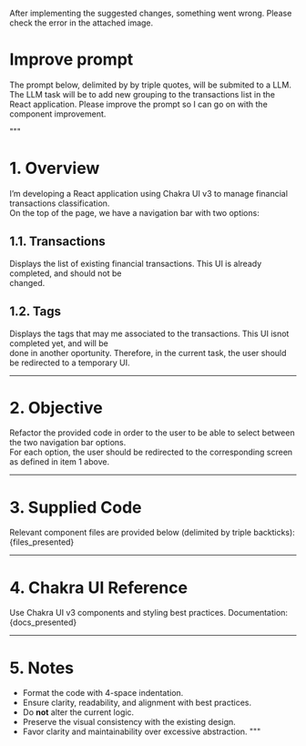After implementing the suggested changes, something went wrong.
Please check the error in the attached image.



# Improve prompt

The prompt below, delimited by by triple quotes, will be submited to a LLM.
The LLM task will be to add new grouping to the transactions list in the React application.
Please improve the prompt so I can go on with the component improvement.

"""
# 1. Overview

I’m developing a React application using Chakra UI v3 to manage financial transactions classification. \
On the top of the page, we have a navigation bar with two options:

## 1.1. Transactions

Displays the list of existing financial transactions. This UI is already completed, and should not be \
changed. 

## 1.2. Tags

Displays the tags that may me associated to the transactions. This UI isnot completed yet, and will be \
done in another oportunity. Therefore, in the current task, the user should be redirected to a temporary UI.

---

# 2. Objective

Refactor the provided code in order to the user to be able to select between the two navigation bar options. \
For each option, the user should be redirected to the corresponding screen as defined in item 1 above.

---

# 3. Supplied Code

Relevant component files are provided below (delimited by triple backticks):  
{files_presented}

---

# 4. Chakra UI Reference

Use Chakra UI v3 components and styling best practices. Documentation:  
{docs_presented}

---

# 5. Notes

- Format the code with 4-space indentation.
- Ensure clarity, readability, and alignment with best practices.
- Do **not** alter the current logic.
- Preserve the visual consistency with the existing design.
- Favor clarity and maintainability over excessive abstraction.
"""